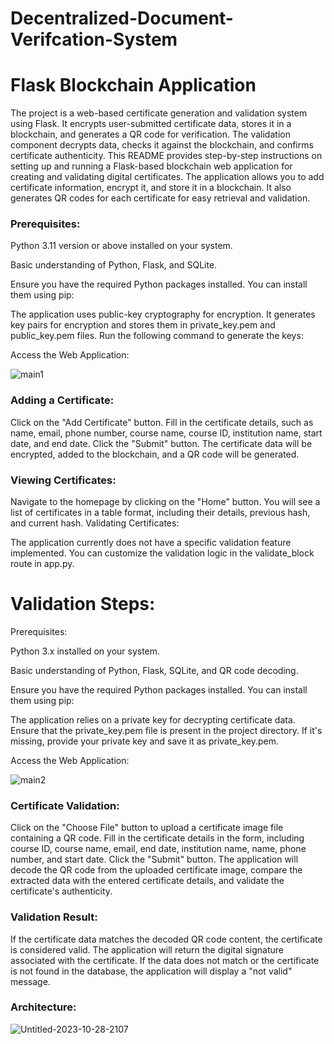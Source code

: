 # Decentralized-Document-Verifcation-System
<h1>Flask Blockchain Application</h1>
The project is a web-based certificate generation and validation system using Flask. It encrypts user-submitted certificate data, stores it in a blockchain, and generates a QR code for verification. The validation component decrypts data, checks it against the blockchain, and confirms certificate authenticity.
This README provides step-by-step instructions on setting up and running a Flask-based blockchain web application for creating and validating digital certificates. The application allows you to add certificate information, encrypt it, and store it in a blockchain. It also generates QR codes for each certificate for easy retrieval and validation.

<h3>Prerequisites:</h3>

Python 3.11 version or above installed on your system.

Basic understanding of Python, Flask, and SQLite.

Ensure you have the required Python packages installed. You can install them using pip:

The application uses public-key cryptography for encryption. It generates key pairs for encryption and stores them in private_key.pem and public_key.pem files. Run the following command to generate the keys:


Access the Web Application:

![main1](https://github.com/Mayukh-Mondal-Dev/Decentralized-Document-Verifcation-System/assets/103057066/781fec20-4dab-44ed-a5e6-969455b1a3b8)


<h3>Adding a Certificate:</h3>

Click on the "Add Certificate" button.
Fill in the certificate details, such as name, email, phone number, course name, course ID, institution name, start date, and end date.
Click the "Submit" button.
The certificate data will be encrypted, added to the blockchain, and a QR code will be generated.

<h3>Viewing Certificates:</h3>

Navigate to the homepage by clicking on the "Home" button.
You will see a list of certificates in a table format, including their details, previous hash, and current hash.
Validating Certificates:

The application currently does not have a specific validation feature implemented. You can customize the validation logic in the validate_block route in app.py.



<h1>Validation Steps: </h1>
Prerequisites:

Python 3.x installed on your system.

Basic understanding of Python, Flask, SQLite, and QR code decoding.

Ensure you have the required Python packages installed. You can install them using pip:

The application relies on a private key for decrypting certificate data. Ensure that the private_key.pem file is present in the project directory. If it's missing, provide your private key and save it as private_key.pem.

Access the Web Application:

![main2](https://github.com/Mayukh-Mondal-Dev/Decentralized-Document-Verifcation-System/assets/103057066/db373f69-0bfc-47a6-9489-0465c03ed46a)


<h3>Certificate Validation:</h3>

Click on the "Choose File" button to upload a certificate image file containing a QR code.
Fill in the certificate details in the form, including course ID, course name, email, end date, institution name, name, phone number, and start date.
Click the "Submit" button.
The application will decode the QR code from the uploaded certificate image, compare the extracted data with the entered certificate details, and validate the certificate's authenticity.

<h3>Validation Result:</h3>

If the certificate data matches the decoded QR code content, the certificate is considered valid. The application will return the digital signature associated with the certificate.
If the data does not match or the certificate is not found in the database, the application will display a "not valid" message.


<h3>Architecture:</h3>

![Untitled-2023-10-28-2107](https://github.com/Mayukh-Mondal-Dev/Decentralized-Document-Verifcation-System/assets/92180806/e12c393f-452d-46b8-ba9f-c1df344d2bc8)

